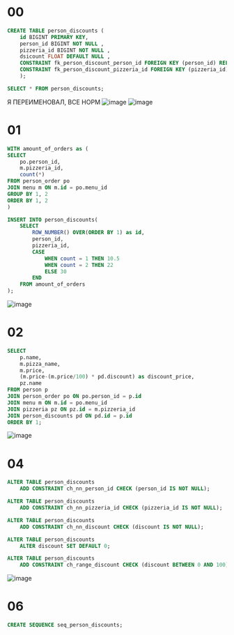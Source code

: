 # 00
```sql
CREATE TABLE person_discounts (
    id BIGINT PRIMARY KEY,
    person_id BIGINT NOT NULL ,
    pizzeria_id BIGINT NOT NULL ,
    dsicount FLOAT DEFAULT NULL ,
    CONSTRAINT fk_person_discount_person_id FOREIGN KEY (person_id) REFERENCES person(id),
    CONSTRAINT fk_person_discount_pizzeria_id FOREIGN KEY (pizzeria_id) REFERENCES pizzeria(id)
    );

SELECT * FROM person_discounts;
```
  Я ПЕРЕИМЕНОВАЛ, ВСЕ НОРМ
![image](https://github.com/sslinNn/sql_super_lessons/assets/113080924/a0f38f30-5ef8-43ed-8d1a-da38b13999e6)
![image](https://github.com/sslinNn/sql_super_lessons/assets/113080924/b33eaec6-5758-4ec4-9eec-0335451d16c8)

# 01
```sql
WITH amount_of_orders as (
SELECT 
    po.person_id, 
    m.pizzeria_id, 
    count(*) 
FROM person_order po
JOIN menu m ON m.id = po.menu_id
GROUP BY 1, 2
ORDER BY 1, 2
)

INSERT INTO person_discounts(
    SELECT 
        ROW_NUMBER() OVER(ORDER BY 1) as id,
        person_id, 
        pizzeria_id,
        CASE
            WHEN count = 1 THEN 10.5
            WHEN count = 2 THEN 22
            ELSE 30 
        END
    FROM amount_of_orders
);
```
![image](https://github.com/sslinNn/sql_super_lessons/assets/113080924/b3ecf09d-29cc-4802-a739-c72575a7e944)

# 02
```sql
SELECT 
    p.name, 
    m.pizza_name, 
    m.price,
    (m.price-(m.price/100) * pd.discount) as discount_price,
    pz.name 
FROM person p
JOIN person_order po ON po.person_id = p.id
JOIN menu m ON m.id = po.menu_id
JOIN pizzeria pz ON pz.id = m.pizzeria_id
JOIN person_discounts pd ON pd.id = p.id
ORDER BY 1;
```
![image](https://github.com/sslinNn/sql_super_lessons/assets/113080924/17483bc5-cbd1-46ab-b669-4b3520d6419e)

# 04
```sql
ALTER TABLE person_discounts 
    ADD CONSTRAINT ch_nn_person_id CHECK (person_id IS NOT NULL);

ALTER TABLE person_discounts 
    ADD CONSTRAINT ch_nn_pizzeria_id CHECK (pizzeria_id IS NOT NULL);

ALTER TABLE person_discounts 
    ADD CONSTRAINT ch_nn_discount CHECK (discount IS NOT NULL);

ALTER TABLE person_discounts 
    ALTER discount SET DEFAULT 0;

ALTER TABLE person_discounts 
    ADD CONSTRAINT ch_range_discount CHECK (discount BETWEEN 0 AND 100);
```
![image](https://github.com/sslinNn/sql_super_lessons/assets/113080924/bf9d12d2-fc8b-4ab4-aa6a-3b178302ae38)


# 06
```sql
CREATE SEQUENCE seq_person_discounts;
```







